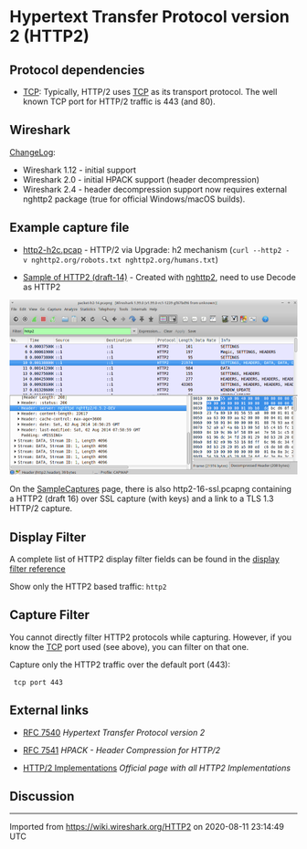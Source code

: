 # Hypertext Transfer Protocol version 2 (HTTP2)

## Protocol dependencies

  - [TCP](/TCP): Typically, HTTP/2 uses [TCP](/TCP) as its transport protocol. The well known TCP port for HTTP/2 traffic is 443 (and 80).

## Wireshark

[ChangeLog](/ChangeLog):

  - Wireshark 1.12 - initial support
  - Wireshark 2.0 - initial HPACK support (header decompression)
  - Wireshark 2.4 - header decompression support now requires external nghttp2 package (true for official Windows/macOS builds).

## Example capture file

  - [http2-h2c.pcap](uploads/__moin_import__/attachments/HTTP2/http2-h2c.pcap) - HTTP/2 via Upgrade: h2 mechanism (`curl --http2 -v nghttp2.org/robots.txt nghttp2.org/humans.txt`)

  - [Sample of HTTP2 (draft-14)](uploads/__moin_import__/attachments/HTTP2/Sample-of-HTTP2-\(draft-14\)) - Created with [nghttp2](https://nghttp2.org), need to use Decode as HTTP2

![screen\_HTTP2\_draft14.png](uploads/__moin_import__/attachments/HTTP2/screen_HTTP2_draft14.png "screen_HTTP2_draft14.png")

On the [SampleCaptures](/SampleCaptures) page, there is also http2-16-ssl.pcapng containing a HTTP2 (draft 16) over SSL capture (with keys) and a link to a TLS 1.3 HTTP/2 capture.

## Display Filter

A complete list of HTTP2 display filter fields can be found in the [display filter reference](https://www.wireshark.org/docs/dfref/h/http2.html)

Show only the HTTP2 based traffic: `http2`

## Capture Filter

You cannot directly filter HTTP2 protocols while capturing. However, if you know the [TCP](/TCP) port used (see above), you can filter on that one.

Capture only the HTTP2 traffic over the default port (443):

``` 
 tcp port 443 
```

## External links

  - [RFC 7540](https://tools.ietf.org/html/rfc7540) *Hypertext Transfer Protocol version 2*

  - [RFC 7541](https://tools.ietf.org/html/rfc7541) *HPACK - Header Compression for HTTP/2*

  - [HTTP/2 Implementations](https://github.com/http2/http2-spec/wiki/Implementations) *Official page with all HTTP2 Implementations*

## Discussion

---

Imported from https://wiki.wireshark.org/HTTP2 on 2020-08-11 23:14:49 UTC

